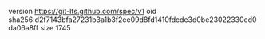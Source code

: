 version https://git-lfs.github.com/spec/v1
oid sha256:d2f7143bfa27231b3a1b3f2ee09d8fd1410fdcde3d0be23022330ed0da06a8ff
size 1745
